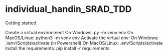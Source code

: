 # individual_handin_SRAD_TDD


Getting started

Create a virtual environment
On Windows: py -m venv env
On MacOS/Linux: python3 -m venv env
Activate the virtual env:
On Windows: .\env\Scripts\activate (in Powershell)
On MacOS/Linux: .env/Scripts/activate
Install the requirements:
pip install -r requirements
